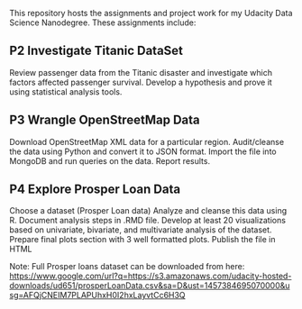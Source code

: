 This repository hosts the assignments and project work for my Udacity Data Science Nanodegree. These assignments include:

## P2 Investigate Titanic DataSet

Review passenger data from the Titanic disaster and investigate which factors affected passenger survival. Develop a hypothesis and prove it using statistical analysis tools.

## P3 Wrangle OpenStreetMap Data

Download OpenStreetMap XML data for a particular region. Audit/cleanse the data using Python and convert it to JSON format. Import the file into MongoDB and run queries on the data. Report results.

## P4 Explore Prosper Loan Data

Choose a dataset (Prosper Loan data)
Analyze and cleanse this data using R. Document analysis steps in .RMD file.
Develop at least 20 visualizations based on univariate, bivariate, and multivariate analysis of the dataset.
Prepare final plots section with 3 well formatted plots.
Publish the file in HTML

Note: Full Prosper loans dataset can be downloaded from here: https://www.google.com/url?q=https://s3.amazonaws.com/udacity-hosted-downloads/ud651/prosperLoanData.csv&sa=D&ust=1457384695070000&usg=AFQjCNEIM7PLAPUhxH0I2hxLayvtCc6H3Q

